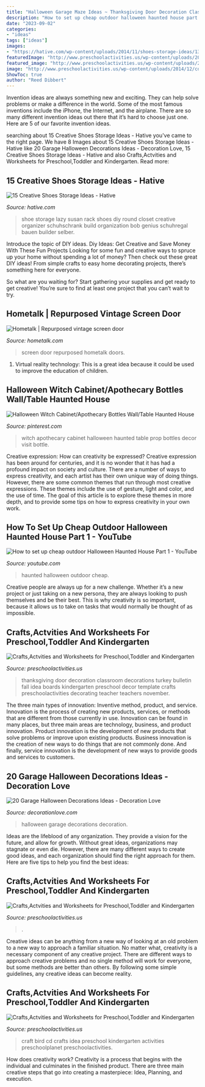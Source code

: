 ```yaml
---
title: "Halloween Garage Maze Ideas ~ Thanksgiving Door Decoration Classroom Decorations Turkey Bulletin Fall Idea Boards Kindergarten Preschool Decor Template Crafts Preschoolactivities Decorating Teacher Teachers November"
description: "How to set up cheap outdoor halloween haunted house part 1"
date: "2023-09-02"
categories:
- "ideas"
tags: ["ideas"]
images:
- "https://hative.com/wp-content/uploads/2014/11/shoes-storage-ideas/13-round-shoe-rack.jpg"
featuredImage: "http://www.preschoolactivities.us/wp-content/uploads/2015/10/thanksgiving-day-door-decoration-idea-3.jpg"
featured_image: "http://www.preschoolactivities.us/wp-content/uploads/2015/10/thanksgiving-day-door-decoration-idea-3.jpg"
image: "http://www.preschoolactivities.us/wp-content/uploads/2014/12/cd-bird-craft.jpg"
ShowToc: true
author: "Reed Dibbert"
---
```



Invention ideas are always something new and exciting. They can help solve problems or make a difference in the world. Some of the most famous inventions include the iPhone, the Internet, and the airplane. There are so many different invention ideas out there that it’s hard to choose just one. Here are 5 of our favorite invention ideas.

	

		
searching about 15 Creative Shoes Storage Ideas - Hative you've came to the right page. We have 8 Images about 15 Creative Shoes Storage Ideas - Hative like 20 Garage Halloween Decorations Ideas - Decoration Love, 15 Creative Shoes Storage Ideas - Hative and also Crafts,Actvities and Worksheets for Preschool,Toddler and Kindergarten. Read more:
		
    
## 15 Creative Shoes Storage Ideas - Hative

<img loading=lazy src="https://hative.com/wp-content/uploads/2014/11/shoes-storage-ideas/13-round-shoe-rack.jpg" onerror="this.onerror=null;this.src='https://tse4.mm.bing.net/th?id=OIP.a_kTp8rbedz4K7n8XeHdugHaFj&amp;pid=15.1';" alt="15 Creative Shoes Storage Ideas - Hative">

_Source: hative.com_

>shoe storage lazy susan rack shoes diy round closet creative organizer schuhschrank build organization bob genius schuhregal bauen builder selber. 

	

Introduce the topic of DIY ideas.
Diy Ideas: Get Creative and Save Money With These Fun Projects
Looking for some fun and creative ways to spruce up your home without spending a lot of money? Then check out these great DIY ideas! From simple crafts to easy home decorating projects, there’s something here for everyone.

So what are you waiting for? Start gathering your supplies and get ready to get creative! You’re sure to find at least one project that you can’t wait to try.

    
## Hometalk | Repurposed Vintage Screen Door

<img loading=lazy src="http://cdn.hometalk.com/media/97lfg52e14cb28b8c2.jpg?size=1200x1200&amp;nocrop=1" onerror="this.onerror=null;this.src='https://tse1.mm.bing.net/th?id=OIP.Nu2wG43_Q9YCrfWpyHJFWwHaKM&amp;pid=15.1';" alt="Hometalk | Repurposed vintage screen door">

_Source: hometalk.com_

>screen door repurposed hometalk doors. 

	

1. Virtual reality technology: This is a great idea because it could be used to improve the education of children.

    
## Halloween Witch Cabinet/Apothecary Bottles Wall/Table Haunted House

<img loading=lazy src="https://i.pinimg.com/736x/bf/6a/b5/bf6ab51775e16c2f69b0f619700f1f06--witch-bottles-apothecary-bottles.jpg" onerror="this.onerror=null;this.src='https://tse2.mm.bing.net/th?id=OIP.3lEKGjQV9Iaxr-hHpFjysgHaJy&amp;pid=15.1';" alt="Halloween Witch Cabinet/Apothecary Bottles Wall/Table Haunted House">

_Source: pinterest.com_

>witch apothecary cabinet halloween haunted table prop bottles decor visit bottle. 

	

Creative expression: How can creativity be expressed?
Creative expression has been around for centuries, and it is no wonder that it has had a profound impact on society and culture. There are a number of ways to express creativity, and each artist has their own unique way of doing things. However, there are some common themes that run through most creative expressions. These themes include the use of gesture, light and color, and the use of time. The goal of this article is to explore these themes in more depth, and to provide some tips on how to express creativity in your own work.

    
## How To Set Up Cheap Outdoor Halloween Haunted House Part 1 - YouTube

<img loading=lazy src="https://i.ytimg.com/vi/NZXRsIiBgok/maxresdefault.jpg" onerror="this.onerror=null;this.src='https://tse3.mm.bing.net/th?id=OIP.-3mC2jWBLUkuyczybmkqiwHaEK&amp;pid=15.1';" alt="How to set up cheap outdoor Halloween Haunted House Part 1 - YouTube">

_Source: youtube.com_

>haunted halloween outdoor cheap. 

	

Creative people are always up for a new challenge. Whether it’s a new project or just taking on a new persona, they are always looking to push themselves and be their best. This is why creativity is so important, because it allows us to take on tasks that would normally be thought of as impossible.

    
## Crafts,Actvities And Worksheets For Preschool,Toddler And Kindergarten

<img loading=lazy src="http://www.preschoolactivities.us/wp-content/uploads/2015/10/thanksgiving-day-door-decoration-idea-3.jpg" onerror="this.onerror=null;this.src='https://tse3.mm.bing.net/th?id=OIP.Zc6GLiWCqCnFLgM2iiRLMAHaJ3&amp;pid=15.1';" alt="Crafts,Actvities and Worksheets for Preschool,Toddler and Kindergarten">

_Source: preschoolactivities.us_

>thanksgiving door decoration classroom decorations turkey bulletin fall idea boards kindergarten preschool decor template crafts preschoolactivities decorating teacher teachers november. 

	

The three main types of innovation: Inventive method, product, and service.
Innovation is the process of creating new products, services, or methods that are different from those currently in use. Innovation can be found in many places, but three main areas are technology, business, and product innovation. 
Product innovation is the development of new products that solve problems or improve upon existing products. Business innovation is the creation of new ways to do things that are not commonly done. And finally, service innovation is the development of new ways to provide goods and services to customers.

    
## 20 Garage Halloween Decorations Ideas - Decoration Love

<img loading=lazy src="https://www.decorationlove.com/wp-content/uploads/2016/05/Cool-Garage-Halloween-Decorations.jpg" onerror="this.onerror=null;this.src='https://tse2.mm.bing.net/th?id=OIP.DwiTwqbNlvbYiMJPdbSlqQHaJ4&amp;pid=15.1';" alt="20 Garage Halloween Decorations Ideas - Decoration Love">

_Source: decorationlove.com_

>halloween garage decorations decoration. 

	

Ideas are the lifeblood of any organization. They provide a vision for the future, and allow for growth. Without great ideas, organizations may stagnate or even die. However, there are many different ways to create good ideas, and each organization should find the right approach for them. Here are five tips to help you find the best ideas:

    
## Crafts,Actvities And Worksheets For Preschool,Toddler And Kindergarten

<img loading=lazy src="https://www.preschoolactivities.us/wp-content/uploads/2015/10/cupcake-door-decoration-ide-2.jpg" onerror="this.onerror=null;this.src='https://tse3.mm.bing.net/th?id=OIP.9bbJ67kzTS3hQvTu7YGvSAHaJ4&amp;pid=15.1';" alt="Crafts,Actvities and Worksheets for Preschool,Toddler and Kindergarten">

_Source: preschoolactivities.us_

>. 

	

Creative ideas can be anything from a new way of looking at an old problem to a new way to approach a familiar situation. No matter what, creativity is a necessary component of any creative project. There are different ways to approach creative problems and no single method will work for everyone, but some methods are better than others. By following some simple guidelines, any creative ideas can become reality.

    
## Crafts,Actvities And Worksheets For Preschool,Toddler And Kindergarten

<img loading=lazy src="http://www.preschoolactivities.us/wp-content/uploads/2014/12/cd-bird-craft.jpg" onerror="this.onerror=null;this.src='https://tse4.mm.bing.net/th?id=OIP.Jnk0GioWZ38PW2UhF_7oSAHaJ4&amp;pid=15.1';" alt="Crafts,Actvities and Worksheets for Preschool,Toddler and Kindergarten">

_Source: preschoolactivities.us_

>craft bird cd crafts idea preschool kindergarten activities preschoolplanet preschoolactivities. 

	

How does creativity work?
Creativity is a process that begins with the individual and culminates in the finished product. There are three main creative steps that go into creating a masterpiece: Idea, Planning, and execution.


